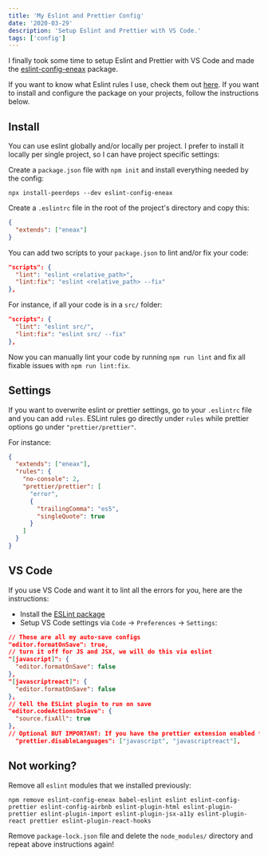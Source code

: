 ```yaml
---
title: 'My Eslint and Prettier Config'
date: '2020-03-29'
description: 'Setup Eslint and Prettier with VS Code.'
tags: ['config']
---
```


I finally took some time to setup Eslint and Prettier with VS Code and made the [eslint-config-eneax](https://www.npmjs.com/package/eslint-config-eneax) package.

If you want to know what Eslint rules I use, check them out [here](https://github.com/eneax/eslint-config-eneax/blob/master/.eslintrc.js).
If you want to install and configure the package on your projects, follow the instructions below.

## Install

You can use eslint globally and/or locally per project.
I prefer to install it locally per single project, so I can have project specific settings:

Create a `package.json` file with `npm init` and install everything needed by the config:

```shell
npx install-peerdeps --dev eslint-config-eneax
```

Create a `.eslintrc` file in the root of the project's directory and copy this:

```json
{
  "extends": ["eneax"]
}
```

You can add two scripts to your `package.json` to lint and/or fix your code:

```json
"scripts": {
  "lint": "eslint <relative_path>",
  "lint:fix": "eslint <relative_path> --fix"
},
```

For instance, if all your code is in a `src/` folder:

```json
"scripts": {
  "lint": "eslint src/",
  "lint:fix": "eslint src/ --fix"
},
```

Now you can manually lint your code by running `npm run lint` and fix all fixable issues with `npm run lint:fix`.

## Settings

If you want to overwrite eslint or prettier settings, go to your `.eslintrc` file and you can add `rules`.
ESLint rules go directly under `rules` while prettier options go under `"prettier/prettier"`.

For instance:

```json
{
  "extends": ["eneax"],
  "rules": {
    "no-console": 2,
    "prettier/prettier": [
      "error",
      {
        "trailingComma": "es5",
        "singleQuote": true
      }
    ]
  }
}
```

## VS Code

If you use VS Code and want it to lint all the errors for you, here are the instructions:

- Install the [ESLint package](https://marketplace.visualstudio.com/items?itemName=dbaeumer.vscode-eslint)
- Setup VS Code settings via `Code` → `Preferences` → `Settings`:

```json
// These are all my auto-save configs
"editor.formatOnSave": true,
// turn it off for JS and JSX, we will do this via eslint
"[javascript]": {
  "editor.formatOnSave": false
},
"[javascriptreact]": {
  "editor.formatOnSave": false
},
// tell the ESLint plugin to run on save
"editor.codeActionsOnSave": {
  "source.fixAll": true
},
// Optional BUT IMPORTANT: If you have the prettier extension enabled for other languages like CSS and HTML, turn it off for JS since we are doing it through Eslint already
  "prettier.disableLanguages": ["javascript", "javascriptreact"],
```

## Not working?

Remove all `eslint` modules that we installed previously:

```shell
npm remove eslint-config-eneax babel-eslint eslint eslint-config-prettier eslint-config-airbnb eslint-plugin-html eslint-plugin-prettier eslint-plugin-import eslint-plugin-jsx-a11y eslint-plugin-react prettier eslint-plugin-react-hooks
```

Remove `package-lock.json` file and delete the `node_modules/` directory and repeat above instructions again!
